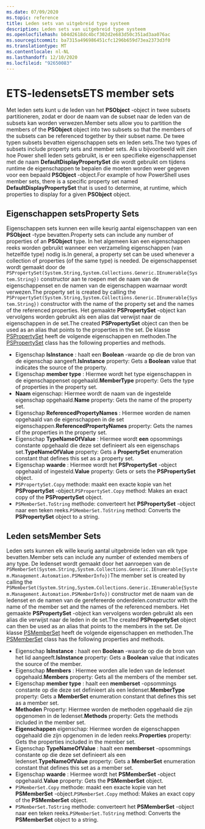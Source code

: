 ```yaml
---
ms.date: 07/09/2020
ms.topic: reference
title: Leden sets van uitgebreid type systeem
description: Leden sets van uitgebreid type systeem
ms.openlocfilehash: b04d2618dc4bcf302d2e683d50c351ad3aa076ac
ms.sourcegitcommit: ba7315a496986451cfc1296b659d73ea2373d3f0
ms.translationtype: MT
ms.contentlocale: nl-NL
ms.lasthandoff: 12/10/2020
ms.locfileid: "92650083"
---
```

# <a name="ets-member-sets"></a><span data-ttu-id="4ced5-103">ETS-ledensets</span><span class="sxs-lookup"><span data-stu-id="4ced5-103">ETS member sets</span></span>

<span data-ttu-id="4ced5-104">Met leden sets kunt u de leden van het **PSObject** -object in twee subsets partitioneren, zodat er door de naam van de subset naar de leden van de subsets kan worden verwezen.</span><span class="sxs-lookup"><span data-stu-id="4ced5-104">Member sets allow you to partition the members of the **PSObject** object into two subsets so that the members of the subsets can be referenced together by their subset name.</span></span> <span data-ttu-id="4ced5-105">De twee typen subsets bevatten eigenschappen sets en leden sets.</span><span class="sxs-lookup"><span data-stu-id="4ced5-105">The two types of subsets include property sets and member sets.</span></span> <span data-ttu-id="4ced5-106">Als u bijvoorbeeld wilt zien hoe Power shell leden sets gebruikt, is er een specifieke eigenschappenset met de naam **DefaultDisplayPropertySet** die wordt gebruikt om tijdens runtime de eigenschappen te bepalen die moeten worden weer gegeven voor een bepaald **PSObject** -object.</span><span class="sxs-lookup"><span data-stu-id="4ced5-106">For example of how PowerShell uses member sets, there is a specific property set named **DefaultDisplayPropertySet** that is used to determine, at runtime, which properties to display for a given **PSObject** object.</span></span>

## <a name="property-sets"></a><span data-ttu-id="4ced5-107">Eigenschappen sets</span><span class="sxs-lookup"><span data-stu-id="4ced5-107">Property Sets</span></span>

<span data-ttu-id="4ced5-108">Eigenschappen sets kunnen een wille keurig aantal eigenschappen van een **PSObject** -type bevatten.</span><span class="sxs-lookup"><span data-stu-id="4ced5-108">Property sets can include any number of properties of an **PSObject** type.</span></span> <span data-ttu-id="4ced5-109">In het algemeen kan een eigenschappen reeks worden gebruikt wanneer een verzameling eigenschappen (van hetzelfde type) nodig is.</span><span class="sxs-lookup"><span data-stu-id="4ced5-109">In general, a property set can be used whenever a collection of properties (of the same type) is needed.</span></span> <span data-ttu-id="4ced5-110">De eigenschappenset wordt gemaakt door de `PSPropertySet(System.String,System.Collections.Generic.IEnumerable{System.String})` constructor aan te roepen met de naam van de eigenschappenset en de namen van de eigenschappen waarnaar wordt verwezen.</span><span class="sxs-lookup"><span data-stu-id="4ced5-110">The property set is created by calling the `PSPropertySet(System.String,System.Collections.Generic.IEnumerable{System.String})` constructor with the name of the property set and the names of the referenced properties.</span></span> <span data-ttu-id="4ced5-111">Het gemaakte **PSPropertySet** -object kan vervolgens worden gebruikt als een alias dat verwijst naar de eigenschappen in de set.</span><span class="sxs-lookup"><span data-stu-id="4ced5-111">The created **PSPropertySet** object can then be used as an alias that points to the properties in the set.</span></span> <span data-ttu-id="4ced5-112">De klasse [PSPropertySet](/dotnet/api/system.management.automation.pspropertyset) heeft de volgende eigenschappen en methoden.</span><span class="sxs-lookup"><span data-stu-id="4ced5-112">The [PSPropertySet](/dotnet/api/system.management.automation.pspropertyset) class has the following properties and methods.</span></span>

- <span data-ttu-id="4ced5-113">Eigenschap **IsInstance** : haalt een **Boolean** -waarde op die de bron van de eigenschap aangeeft.</span><span class="sxs-lookup"><span data-stu-id="4ced5-113">**IsInstance** property: Gets a **Boolean** value that indicates the source of the property.</span></span>
- <span data-ttu-id="4ced5-114">Eigenschap **member type** : Hiermee wordt het type eigenschappen in de eigenschappenset opgehaald.</span><span class="sxs-lookup"><span data-stu-id="4ced5-114">**MemberType** property: Gets the type of properties in the property set.</span></span>
- <span data-ttu-id="4ced5-115">**Naam** eigenschap: Hiermee wordt de naam van de ingestelde eigenschap opgehaald.</span><span class="sxs-lookup"><span data-stu-id="4ced5-115">**Name** property: Gets the name of the property set.</span></span>
- <span data-ttu-id="4ced5-116">Eigenschap **ReferencedPropertyNames** : Hiermee worden de namen opgehaald van de eigenschappen in de set eigenschappen.</span><span class="sxs-lookup"><span data-stu-id="4ced5-116">**ReferencedPropertyNames** property: Gets the names of the properties in the property set.</span></span>
- <span data-ttu-id="4ced5-117">Eigenschap **TypeNameOfValue** : Hiermee wordt **een** opsommings constante opgehaald die deze set definieert als een eigenschaps set.</span><span class="sxs-lookup"><span data-stu-id="4ced5-117">**TypeNameOfValue** property: Gets a **PropertySet** enumeration constant that defines this set as a property set.</span></span>
- <span data-ttu-id="4ced5-118">Eigenschap **waarde** : Hiermee wordt het **PSPropertySet** -object opgehaald of ingesteld.</span><span class="sxs-lookup"><span data-stu-id="4ced5-118">**Value** property: Gets or sets the **PSPropertySet** object.</span></span>
- <span data-ttu-id="4ced5-119">`PSPropertySet.Copy` methode: maakt een exacte kopie van het **PSPropertySet** -object.</span><span class="sxs-lookup"><span data-stu-id="4ced5-119">`PSPropertySet.Copy` method: Makes an exact copy of the **PSPropertySet** object.</span></span>
- <span data-ttu-id="4ced5-120">`PSMemberSet.ToString` methode: converteert het **PSPropertySet** -object naar een teken reeks.</span><span class="sxs-lookup"><span data-stu-id="4ced5-120">`PSMemberSet.ToString` method: Converts the **PSPropertySet** object to a string.</span></span>

## <a name="member-sets"></a><span data-ttu-id="4ced5-121">Leden sets</span><span class="sxs-lookup"><span data-stu-id="4ced5-121">Member Sets</span></span>

<span data-ttu-id="4ced5-122">Leden sets kunnen elk wille keurig aantal uitgebreide leden van elk type bevatten.</span><span class="sxs-lookup"><span data-stu-id="4ced5-122">Member sets can include any number of extended members of any type.</span></span> <span data-ttu-id="4ced5-123">De ledenset wordt gemaakt door het aanroepen van de `PSMemberSet(System.String,System.Collections.Generic.IEnumerable{System.Management.Automation.PSMemberInfo})`</span><span class="sxs-lookup"><span data-stu-id="4ced5-123">The member set is created by calling the `PSMemberSet(System.String,System.Collections.Generic.IEnumerable{System.Management.Automation.PSMemberInfo})`</span></span>
<span data-ttu-id="4ced5-124">constructor met de naam van de ledenset en de namen van de gerefereerde onderdelen.</span><span class="sxs-lookup"><span data-stu-id="4ced5-124">constructor with the name of the member set and the names of the referenced members.</span></span> <span data-ttu-id="4ced5-125">Het gemaakte **PSPropertySet** -object kan vervolgens worden gebruikt als een alias die verwijst naar de leden in de set.</span><span class="sxs-lookup"><span data-stu-id="4ced5-125">The created **PSPropertySet** object can then be used as an alias that points to the members in the set.</span></span> <span data-ttu-id="4ced5-126">De klasse [PSMemberSet](/dotnet/api/system.management.automation.psmemberset) heeft de volgende eigenschappen en methoden.</span><span class="sxs-lookup"><span data-stu-id="4ced5-126">The [PSMemberSet](/dotnet/api/system.management.automation.psmemberset) class has the following properties and methods.</span></span>

- <span data-ttu-id="4ced5-127">Eigenschap **IsInstance** : haalt een **Boolean** -waarde op die de bron van het lid aangeeft.</span><span class="sxs-lookup"><span data-stu-id="4ced5-127">**IsInstance** property: Gets a **Boolean** value that indicates the source of the member.</span></span>
- <span data-ttu-id="4ced5-128">Eigenschap **Members** : Hiermee worden alle leden van de ledenset opgehaald.</span><span class="sxs-lookup"><span data-stu-id="4ced5-128">**Members** property: Gets all the members of the member set.</span></span>
- <span data-ttu-id="4ced5-129">Eigenschap **member type** : haalt een **memberset** -opsommings constante op die deze set definieert als een ledenset.</span><span class="sxs-lookup"><span data-stu-id="4ced5-129">**MemberType** property: Gets a **MemberSet** enumeration constant that defines this set as a member set.</span></span>
- <span data-ttu-id="4ced5-130">**Methoden** Property: Hiermee worden de methoden opgehaald die zijn opgenomen in de ledenset.</span><span class="sxs-lookup"><span data-stu-id="4ced5-130">**Methods** property: Gets the methods included in the member set.</span></span>
- <span data-ttu-id="4ced5-131">**Eigenschappen** eigenschap: Hiermee worden de eigenschappen opgehaald die zijn opgenomen in de leden reeks.</span><span class="sxs-lookup"><span data-stu-id="4ced5-131">**Properties** property: Gets the properties included in the member set.</span></span>
- <span data-ttu-id="4ced5-132">Eigenschap **TypeNameOfValue** : haalt een **memberset** -opsommings constante op die deze set definieert als een ledenset.</span><span class="sxs-lookup"><span data-stu-id="4ced5-132">**TypeNameOfValue** property: Gets a **MemberSet** enumeration constant that defines this set as a member set.</span></span>
- <span data-ttu-id="4ced5-133">Eigenschap **waarde** : Hiermee wordt het **PSMemberSet** -object opgehaald.</span><span class="sxs-lookup"><span data-stu-id="4ced5-133">**Value** property: Gets the **PSMemberSet** object.</span></span>
- <span data-ttu-id="4ced5-134">`PSMemberSet.Copy` methode: maakt een exacte kopie van het **PSMemberSet** -object.</span><span class="sxs-lookup"><span data-stu-id="4ced5-134">`PSMemberSet.Copy` method: Makes an exact copy of the **PSMemberSet** object.</span></span>
- <span data-ttu-id="4ced5-135">`PSMemberSet.ToString` methode: converteert het **PSMemberSet** -object naar een teken reeks.</span><span class="sxs-lookup"><span data-stu-id="4ced5-135">`PSMemberSet.ToString` method: Converts the **PSMemberSet** object to a string.</span></span>
